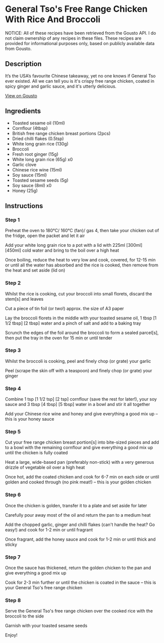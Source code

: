 # General Tso's Free Range Chicken With Rice And Broccoli

NOTICE: All of these recipes have been retrieved from the Gousto API. I do not claim ownership of any recipes in these files. These recipes are provided for informational purposes only, based on publicly available data from Gousto.

## Description

It’s the USA’s favourite Chinese takeaway, yet no one knows if General Tso ever existed. All we can tell you is it's crispy free range chicken, coated in spicy ginger and garlic sauce, and it's utterly delicious.

[View on Gousto](https://www.gousto.co.uk/recipes/cookbook/general-tsos-free-range-chicken-with-rice-and-broccoli)

## Ingredients

- Toasted sesame oil (10ml)
- Cornflour (4tbsp)
- British free range chicken breast portions (2pcs)
- Dried chilli flakes (0.5tsp)
- White long grain rice (130g)
- Broccoli
- Fresh root ginger (15g)
- White long grain rice (65g) x0
- Garlic clove
- Chinese rice wine (15ml)
- Soy sauce (15ml)
- Toasted sesame seeds (5g)
- Soy sauce (8ml) x0
- Honey (25g)

## Instructions


### Step 1

Preheat the oven to 180°C/ 160°C (fan)/ gas 4, then take your chicken out of the fridge, open the packet and let it air

Add your white long grain rice to a pot with a lid with 225ml <span class="text-purple">[300ml] </span><span class="text-danger">[450ml]</span> cold water and bring to the boil over a high heat

Once boiling, reduce the heat to very low and cook, covered, for 12-15 min or until all the water has absorbed and the rice is cooked, then remove from the heat and set aside (lid on)


### Step 2

Whilst the rice is cooking, cut your broccoli into small florets, discard the stem[s] and leaves

Cut a piece of tin foil (or two!) approx. the size of A3 paper

Lay the broccoli florets in the middle with your toasted sesame oil, 1 tbsp <span class="text-purple">[1 1/2 tbsp]<span class="text-danger"> </span>[2 tbsp]</span> water and a pinch of salt and add to a baking tray

Scrunch the edges of the foil around the broccoli to form a<span class="text-danger"> </span>sealed parcel[s], then put the tray in the oven for 15 min or until tender


### Step 3

Whilst the broccoli is cooking, peel and finely chop (or grate) your garlic

Peel (scrape the skin off with a teaspoon) and finely chop (or grate) your ginger


### Step 4

Combine 1 tsp<span class="text-danger"> <span class="text-purple">[1 1/2 tsp]</span> [2 tsp]</span> cornflour (save the rest for later!), your soy sauce and 3 tbsp <span class="text-purple">[4 tbsp]</span> <span class="text-danger">[5 tbsp]</span> water in a bowl and stir it all together

Add your Chinese rice wine and honey and give everything a good mix up – this is your honey sauce


### Step 5

Cut your free range chicken breast portion[s] into bite-sized pieces and add to a bowl with the remaining cornflour and give everything a good mix up until the chicken is fully coated

Heat a large, wide-based pan (preferably non-stick) with a very generous drizzle of vegetable oil over a high heat

Once hot, add the coated chicken and cook for 6-7 min on each side or until golden and cooked through (no pink meat!) – this is your golden chicken


### Step 6

Once the chicken is golden, transfer it to a plate and set aside for later

Carefully pour away most of the oil and return the pan to a medium heat

Add the chopped garlic, ginger and chilli flakes (can't handle the heat? Go easy!) and cook for 1-2 min or until fragrant

Once fragrant, add the honey sauce and cook for 1-2 min or until thick and sticky


### Step 7

Once the sauce has thickened, return the golden chicken to the pan and give everything a good mix up

Cook for 2-3 min further or until the chicken is coated in the sauce – this is your General Tso's free range chicken

### Step 8

Serve the General Tso's free range chicken over the cooked rice with the broccoli to the side

Garnish with your toasted sesame seeds

Enjoy!

